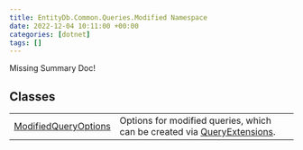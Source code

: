 ```yaml
---
title: EntityDb.Common.Queries.Modified Namespace
date: 2022-12-04 10:11:00 +00:00
categories: [dotnet]
tags: []
---
```


Missing Summary Doc!
## Classes
<table><tr><td><!--/posts/dotnet-entitydb-common-queries-modified-modifiedqueryoptions--><a href='#'>ModifiedQueryOptions</a></td><td>
Options for modified queries, which can be created via <!--/posts/dotnet-entitydb-common-extensions-queryextensions--><a href='#'>QueryExtensions</a>.
</td></tr></table>
